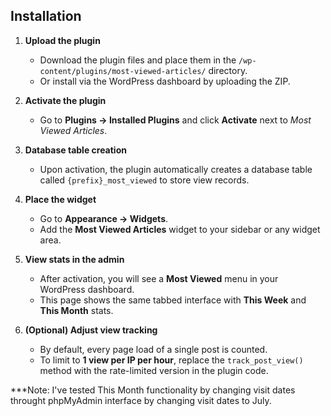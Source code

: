 ## Installation

1. **Upload the plugin**
   - Download the plugin files and place them in the `/wp-content/plugins/most-viewed-articles/` directory.
   - Or install via the WordPress dashboard by uploading the ZIP.

2. **Activate the plugin**
   - Go to **Plugins → Installed Plugins** and click **Activate** next to *Most Viewed Articles*.

3. **Database table creation**
   - Upon activation, the plugin automatically creates a database table called `{prefix}_most_viewed` to store view records.

4. **Place the widget**
   - Go to **Appearance → Widgets**.
   - Add the **Most Viewed Articles** widget to your sidebar or any widget area.

5. **View stats in the admin**
   - After activation, you will see a **Most Viewed** menu in your WordPress dashboard.
   - This page shows the same tabbed interface with **This Week** and **This Month** stats.

6. **(Optional) Adjust view tracking**
   - By default, every page load of a single post is counted.
   - To limit to **1 view per IP per hour**, replace the `track_post_view()` method with the rate-limited version in the plugin code.

***Note: I've tested This Month functionality by changing visit dates throught phpMyAdmin interface by changing visit dates to July.
